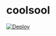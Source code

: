# coolsool
[![Deploy](https://www.herokucdn.com/deploy/button.png)](https://dashboard.heroku.com/new?template=https://github.com/YouT580/coolsool)
